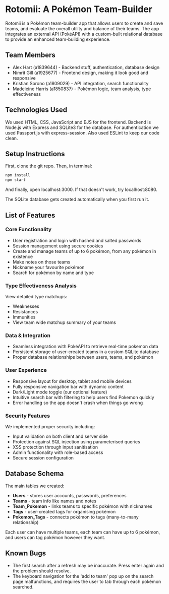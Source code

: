 # Rotomii: A Pokémon Team-Builder

Rotomii is a Pokémon team-builder app that allows users to create and save teams, and evaluate the overall utility and balance of their teams. The app integrates an external API (PokéAPI) with a custom-built relational database to provide an enhanced team-building experience.

## Team Members

- Alex Hart (a1839644) - Backend stuff, authentication, database design
- Nimrit Gill (a1925677) - Frontend design, making it look good and responsive
- Kristian Sorono (a1809029) - API integration, search functionality
- Madeleine Harris (a1850837) - Pokémon logic, team analysis, type effectiveness

## Technologies Used

We used HTML, CSS, JavaScript and EJS for the frontend. Backend is Node.js with Express and SQLite3 for the database. For authentication we used Passport.js with express-session. Also used ESLint to keep our code clean.

## Setup Instructions

First, clone the git repo.
Then, in terminal:
```bash
npm install
npm start
```
And finally, open localhost:3000. If that doesn't work, try localhost:8080.

The SQLite database gets created automatically when you first run it.

## List of Features

### Core Functionality
- User registration and login with hashed and salted passwords
- Session management using secure cookies
- Create and manage teams of up to 6 pokémon, from any pokémon in existence
- Make notes on those teams
- Nickname your favourite pokémon
- Search for pokémon by name and type

### Type Effectiveness Analysis
View detailed type matchups:
- Weaknesses
- Resistances
- Immunities
- View team wide matchup summary of your teams

### Data & Integration
- Seamless integration with PokéAPI to retrieve real-time pokemon data
- Persistent storage of user-created teams in a custom SQLite database
- Proper database relationships between users, teams, and pokémon

### User Experience
- Responsive layout for desktop, tablet and mobile devices
- Fully responsive navigation bar with dynamic content
- Dark/Light mode toggle (our optional feature)
- Intuitive search bar with filtering to help users find Pokemon quickly
- Error handling so the app doesn't crash when things go wrong

### Security Features
We implemented proper security including:
- Input validation on both client and server side
- Protection against SQL injection using parameterised queries
- XSS protection through input sanitisation
- Admin functionality with role-based access
- Secure session configuration

## Database Schema

The main tables we created:
- **Users** - stores user accounts, passwords, preferences
- **Teams** - team info like names and notes
- **Team_Pokemon** - links teams to specific pokémon with nicknames
- **Tags** - user-created tags for organising pokémon
- **Pokemon_Tags** - connects pokémon to tags (many-to-many relationship)

Each user can have multiple teams, each team can have up to 6 pokémon, and users can tag pokémon however they want.

## Known Bugs

- The first search after a refresh may be inaccurate. Press enter again and the problem should resolve.
- The keyboard navigation for the 'add to team' pop up on the search page malfunctions, and requires the user to tab through each pokémon searched.
